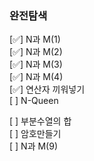 ### 완전탐색

[✅] N과 M(1) <br/>
[✅] N과 M(2) <br/>
[✅] N과 M(3) <br/>
[✅] N과 M(4) <br/>
[✅] 연산자 끼워넣기 <br/>
[ ] N-Queen <br/>

[ ] 부분수열의 합 <br/>
[ ] 암호만들기 <br/>
[ ] N과 M(9) <br/>
